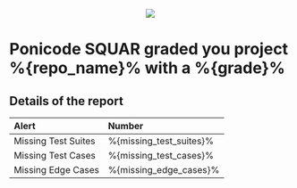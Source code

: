 <p align="center">
<img src="https://uploads-ssl.webflow.com/5f85a5ab7da846bd78f988af/5fb398a89699fb39f6afeb4b_1.%20Mark.svg">

# Ponicode SQUAR graded you project %{repo_name}% with a %{grade}%
</p>

## Details of the report

| Alert | Number |
| :--- | :--- |
| Missing Test Suites | %{missing_test_suites}% |
| Missing Test Cases | %{missing_test_cases}% |
| Missing Edge Cases | %{missing_edge_cases}% |
